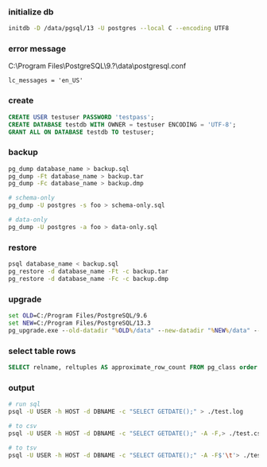 ### initialize db
```sh
initdb -D /data/pgsql/13 -U postgres --local C --encoding UTF8
```

### error message
C:\Program Files\PostgreSQL\9.?\data\postgresql.conf

	lc_messages = 'en_US'


### create
```sql
CREATE USER testuser PASSWORD 'testpass';
CREATE DATABASE testdb WITH OWNER = testuser ENCODING = 'UTF-8';
GRANT ALL ON DATABASE testdb TO testuser;
```

### backup
```sh
pg_dump database_name > backup.sql
pg_dump -Ft database_name > backup.tar
pg_dump -Fc database_name > backup.dmp

# schema-only
pg_dump -U postgres -s foo > schema-only.sql

# data-only
pg_dump -U postgres -a foo > data-only.sql
```


### restore
```sh
psql database_name < backup.sql
pg_restore -d database_name -Ft -c backup.tar
pg_restore -d database_name -Fc -c backup.dmp
```

### upgrade
```bat
set OLD=C:/Program Files/PostgreSQL/9.6
set NEW=C:/Program Files/PostgreSQL/13.3
pg_upgrade.exe --old-datadir "%OLD%/data" --new-datadir "%NEW%/data" --old-bindir "%OLD%/bin" --new-bindir "%NEW%/bin"
```

### select table rows
```sql
SELECT relname, reltuples AS approximate_row_count FROM pg_class order by relname
```

### output
```sh
# run sql
psql -U USER -h HOST -d DBNAME -c "SELECT GETDATE();" > ./test.log

# to csv
psql -U USER -h HOST -d DBNAME -c "SELECT GETDATE();" -A -F,> ./test.csv

# to tsv
psql -U USER -h HOST -d DBNAME -c "SELECT GETDATE();" -A -F$'\t'> ./test.csv

```
